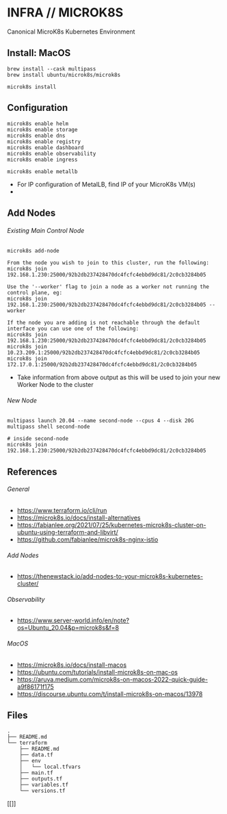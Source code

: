 # INFRA // MICROK8S 

Canonical MicroK8s Kubernetes Environment

## Install: MacOS

```shell
brew install --cask multipass
brew install ubuntu/microk8s/microk8s
```
```shell
microk8s install
```

## Configuration

```shell
microk8s enable helm
microk8s enable storage
microk8s enable dns
microk8s enable registry
microk8s enable dashboard
microk8s enable observability
microk8s enable ingress
```
```shell
microk8s enable metallb
```
- For IP configuration of MetalLB, find IP of your MicroK8s VM(s)
- 

## Add Nodes

###### Existing Main Control Node
```shell
microk8s add-node

From the node you wish to join to this cluster, run the following:
microk8s join 192.168.1.230:25000/92b2db237428470dc4fcfc4ebbd9dc81/2c0cb3284b05

Use the '--worker' flag to join a node as a worker not running the control plane, eg:
microk8s join 192.168.1.230:25000/92b2db237428470dc4fcfc4ebbd9dc81/2c0cb3284b05 --worker

If the node you are adding is not reachable through the default interface you can use one of the following:
microk8s join 192.168.1.230:25000/92b2db237428470dc4fcfc4ebbd9dc81/2c0cb3284b05
microk8s join 10.23.209.1:25000/92b2db237428470dc4fcfc4ebbd9dc81/2c0cb3284b05
microk8s join 172.17.0.1:25000/92b2db237428470dc4fcfc4ebbd9dc81/2c0cb3284b05
```
- Take information from above output as this will be used to join your new Worker Node to the cluster

###### New Node
```shell
multipass launch 20.04 --name second-node --cpus 4 --disk 20G
multipass shell second-node

# inside second-node
microk8s join 192.168.1.230:25000/92b2db237428470dc4fcfc4ebbd9dc81/2c0cb3284b05
```

## References
###### General
- https://www.terraform.io/cli/run
- https://microk8s.io/docs/install-alternatives
- https://fabianlee.org/2021/07/25/kubernetes-microk8s-cluster-on-ubuntu-using-terraform-and-libvirt/
- https://github.com/fabianlee/microk8s-nginx-istio

###### Add Nodes
- https://thenewstack.io/add-nodes-to-your-microk8s-kubernetes-cluster/

###### Observability
- https://www.server-world.info/en/note?os=Ubuntu_20.04&p=microk8s&f=8

###### MacOS
- https://microk8s.io/docs/install-macos
- https://ubuntu.com/tutorials/install-microk8s-on-mac-os
- https://aruva.medium.com/microk8s-on-macos-2022-quick-guide-a9f86171f175
- https://discourse.ubuntu.com/t/install-microk8s-on-macos/13978

## Files

```
.
├── README.md
└── terraform
    ├── README.md
    ├── data.tf
    ├── env
    │   └── local.tfvars
    ├── main.tf
    ├── outputs.tf
    ├── variables.tf
    └── versions.tf
```


[[]]